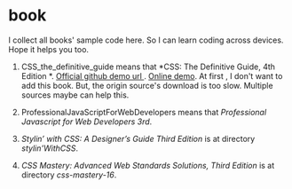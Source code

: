 # book
I collect all books' sample code here. So I can learn coding across devices. Hope it helps you too.
1. CSS_the_definitive_guide means that *CSS: The Definitive Guide, 4th Edition
*. [Official
 github demo url ](https://github.com/meyerweb/csstdg4figs)
 . [Online demo](https://meyerweb.github.io/csstdg4figs/index.html). At first
 , I don't want to add this book. But, the origin source's download is too
  slow. Multiple sources maybe can help this.
   
 
2. ProfessionalJavaScriptForWebDevelopers means that *Professional Javascript
 for Web Developers 3rd*.

3. *Stylin’ with CSS: A Designer’s Guide Third Edition* is at directory
 *stylin'WithCSS*.

4. *CSS Mastery: Advanced Web Standards Solutions, Third Edition* is at
 directory *css-mastery-16*.

